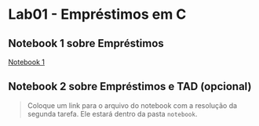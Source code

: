 # Lab01 - Empréstimos em C

## Notebook 1 sobre Empréstimos

[Notebook 1](notebook/emprestimos01.ipynb)

## Notebook 2 sobre Empréstimos e TAD (opcional)

> Coloque um link para o arquivo do notebook com a resolução da segunda tarefa. Ele estará dentro da pasta `notebook`.
